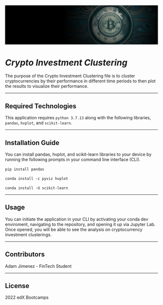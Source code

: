 ![An image for the header of the Repository](banner.png)

# *Crypto Investment Clustering*

The purpose of the Crypto Investment Clustering file is to cluster cryptocurrencies by their performance in different time periods to then plot the results to visualize their performance.

---

## **Required Technologies**

This application requires `python 3.7.13` along with the following libraries, `pandas`, `hvplot`, and `scikit-learn`.

---

## Installation Guide

You can install pandas, hvplot, and scikit-learn libraries to your device by running the following prompts in your command line interface (CLI).

```pip install pandas```

```conda install -c pyviz hvplot```

```conda install -U scikit-learn```

---

## Usage

You can initiate the application in your CLI by activating your conda dev enviroment, navigating to the repository, and opening it up via Jupyter Lab. Once opened, you will be able to see the analysis on cryptocurrency investment clusterings.

---

## Contributors

Adam Jimenez - FinTech Student

---

## License

2022 edX Bootcamps